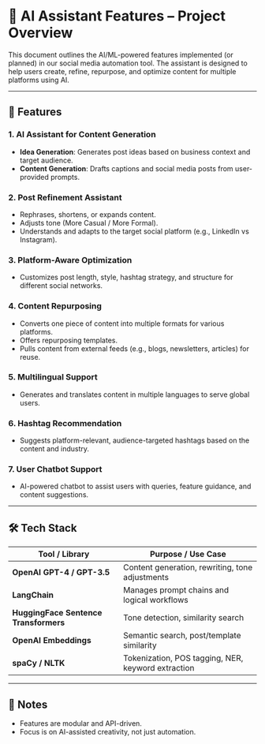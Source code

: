# 🧠 AI Assistant Features – Project Overview

This document outlines the AI/ML-powered features implemented (or planned) in our social media automation tool. The assistant is designed to help users create, refine, repurpose, and optimize content for multiple platforms using AI.

---

## 🚀 Features

### 1. AI Assistant for Content Generation
- **Idea Generation**: Generates post ideas based on business context and target audience.
- **Content Generation**: Drafts captions and social media posts from user-provided prompts.

### 2. Post Refinement Assistant
- Rephrases, shortens, or expands content.
- Adjusts tone (More Casual / More Formal).
- Understands and adapts to the target social platform (e.g., LinkedIn vs Instagram).

### 3. Platform-Aware Optimization
- Customizes post length, style, hashtag strategy, and structure for different social networks.

### 4. Content Repurposing
- Converts one piece of content into multiple formats for various platforms.
- Offers repurposing templates.
- Pulls content from external feeds (e.g., blogs, newsletters, articles) for reuse.

### 5. Multilingual Support
- Generates and translates content in multiple languages to serve global users.

### 6. Hashtag Recommendation
- Suggests platform-relevant, audience-targeted hashtags based on the content and industry.

### 7. User Chatbot Support
- AI-powered chatbot to assist users with queries, feature guidance, and content suggestions.

---

## 🛠️ Tech Stack

| Tool / Library                          | Purpose / Use Case                                       |
|----------------------------------------|-----------------------------------------------------------|
| **OpenAI GPT-4 / GPT-3.5**             | Content generation, rewriting, tone adjustments          |
| **LangChain**                          | Manages prompt chains and logical workflows              |
| **HuggingFace Sentence Transformers**  | Tone detection, similarity search                        |
| **OpenAI Embeddings**                  | Semantic search, post/template similarity                |
| **spaCy / NLTK**                       | Tokenization, POS tagging, NER, keyword extraction       |

---

## 📝 Notes

- Features are modular and API-driven.
- Focus is on AI-assisted creativity, not just automation.



